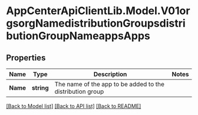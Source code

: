 # AppCenterApiClientLib.Model.V01orgsorgNamedistributionGroupsdistributionGroupNameappsApps
## Properties

Name | Type | Description | Notes
------------ | ------------- | ------------- | -------------
**Name** | **string** | The name of the app to be added to the distribution group | 

[[Back to Model list]](../README.md#documentation-for-models) [[Back to API list]](../README.md#documentation-for-api-endpoints) [[Back to README]](../README.md)

